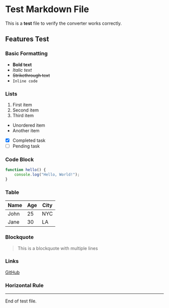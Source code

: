 # Test Markdown File

This is a **test** file to verify the converter works correctly.

## Features Test

### Basic Formatting
- **Bold text**
- *Italic text*
- ~~Strikethrough text~~
- `Inline code`

### Lists
1. First item
2. Second item
3. Third item

- Unordered item
- Another item
- [x] Completed task
- [ ] Pending task

### Code Block
```javascript
function hello() {
    console.log("Hello, World!");
}
```

### Table
| Name | Age | City |
|------|-----|------|
| John | 25 | NYC |
| Jane | 30 | LA |

### Blockquote
> This is a blockquote
> with multiple lines

### Links
[GitHub](https://github.com)

### Horizontal Rule
---

End of test file.
